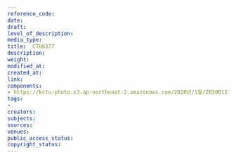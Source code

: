 ```yaml
---
reference_code: 
date: 
draft: 
level_of_description: 
media_type: 
title: _CTU6377
description: 
weight: 
modified_at: 
created_at: 
link: 
components:
- https://kctu-photo.s3.ap-northeast-2.amazonaws.com/2020년/1월/20200117_경마기수+문중원+열사+문재해결+촉구+오체투지+1일차/_CTU6377.jpg
tags:
- 
creators: 
subjects: 
sources: 
venues: 
public_access_status: 
copyright_status: 
---
```

